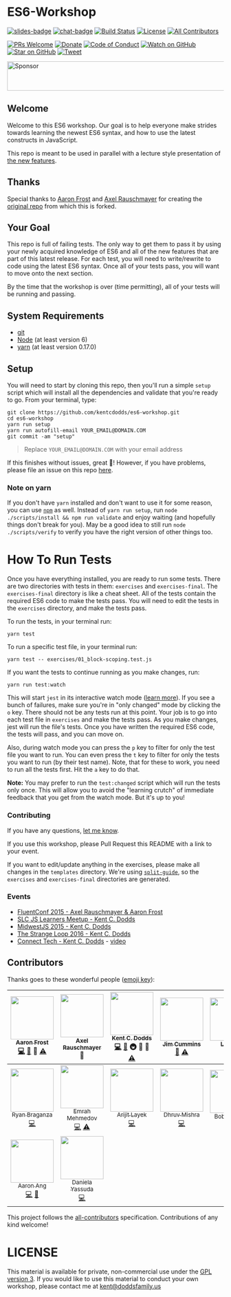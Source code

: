 # ES6-Workshop

[![slides-badge][slides-badge]][slides]
[![chat-badge][chat-badge]][chat]
[![Build Status][build-badge]][build]
[![License][license-badge]][license]
[![All Contributors](https://img.shields.io/badge/all_contributors-16-orange.svg?style=flat-square)](#contributors)

[![PRs Welcome][prs-badge]][prs]
[![Donate][donate-badge]][donate]
[![Code of Conduct][coc-badge]][coc]
[![Watch on GitHub][github-watch-badge]][github-watch]
[![Star on GitHub][github-star-badge]][github-star]
[![Tweet][twitter-badge]][twitter]

<a href="https://app.codesponsor.io/link/PKGFLnhDiFvsUA5P4kAXfiPs/kentcdodds/es6-workshop" rel="nofollow"><img src="https://app.codesponsor.io/embed/PKGFLnhDiFvsUA5P4kAXfiPs/kentcdodds/es6-workshop.svg" style="width: 888px; height: 68px;" alt="Sponsor" /></a>

## Welcome

Welcome to this ES6 workshop. Our goal is to help everyone make strides towards learning the newest ES6 syntax, and
how to use the latest constructs in JavaScript.

This repo is meant to be used in parallel with a lecture style presentation of
[the new features](https://github.com/lukehoban/es6features).

## Thanks

Special thanks to [Aaron Frost](https://twitter.com/js_dev) and [Axel Rauschmayer](https://twitter.com/rauschma) for
creating the [original repo](https://github.com/aaronfrost/es6-workshop) from which this is forked.

## Your Goal

This repo is full of failing tests. The only way to get them to pass it by using your newly acquired knowledge of ES6
and all of the new features that are part of this latest release. For each test, you will need to write/rewrite to code
using the latest ES6 syntax. Once all of your tests pass, you will want to move onto the next section.

By the time that the workshop is over (time permitting), all of your tests will be running and passing.

## System Requirements

* [git][git]
* [Node][node] (at least version 6)
* [yarn][yarn] (at least version 0.17.0)

## Setup

You will need to start by cloning this repo, then you'll run a simple `setup` script which will install all the
dependencies and validate that you're ready to go. From your terminal, type:

```
git clone https://github.com/kentcdodds/es6-workshop.git
cd es6-workshop
yarn run setup
yarn run autofill-email YOUR_EMAIL@DOMAIN.COM
git commit -am "setup"
```

> Replace `YOUR_EMAIL@DOMAIN.COM` with your email address

If this finishes without issues, great 👏! However, if you have problems, please file an issue on this repo [here](https://github.com/kentcdodds/es6-workshop/issues/new?title=Issues%20Setting%20Up&body=Here%27s%20my%20node/yarn%20version%20and%20the%20output%20when%20I%20run%20the%20commands:).

### Note on yarn

If you don't have `yarn` installed and don't want to use it for some reason, you can use [`npm`][npm] as well. Instead
of `yarn run setup`, run `node ./scripts/install && npm run validate` and enjoy waiting (and hopefully things don't
break for you). May be a good idea to still run `node ./scripts/verify` to verify you have the right version of other
things too.

# How To Run Tests

Once you have everything installed, you are ready to run some tests. There are two directories with tests in them:
`exercises` and `exercises-final`. The `exercises-final` directory is like a cheat sheet. All of the tests contain the
required ES6 code to make the tests pass. You will need to edit the tests in the `exercises` directory, and make the
tests pass.

To run the tests, in your terminal run:

```
yarn test
```

To run a specific test file, in your terminal run:

```
yarn test -- exercises/01_block-scoping.test.js
```

If you want the tests to continue running as you make changes, run:

```
yarn run test:watch
```

This will start `jest` in its interactive watch mode ([learn more][watch-mode]). If you see a bunch of failures, make
sure you're in "only changed" mode by clicking the `o` key. There should not be any tests run at this point. Your
job is to go into each test file in `exercises` and make the tests pass. As you make changes, jest will run the file's
tests. Once you have written the required ES6 code, the tests will pass, and you can move on.

Also, during watch mode you can press the `p` key to filter for only the test file you want to run. You can even press the `t`
key to filter for only the tests you want to run (by their
test name). Note, that for these to work, you need to run all
the tests first. Hit the `a` key to do that.

**Note:** You may prefer to run the `test:changed` script which will run the tests only once. This will allow you to
avoid the "learning crutch" of immediate feedback that you get from the watch mode. But it's up to you!

### Contributing

If you have any questions, [let me know](https://twitter.com/kentcdodds).

If you use this workshop, please Pull Request this README with a link to your event.

If you want to edit/update anything in the exercises, please make all changes in the `templates` directory. We're using
[`split-guide`](https://git.io/split-guide), so the `exercises` and `exercises-final` directories are generated.

### Events

* [FluentConf 2015 - Axel Rauschmayer & Aaron Frost](http://fluentconf.com/javascript-html-2015/public/schedule/detail/38811)
* [SLC JS Learners Meetup - Kent C. Dodds](http://www.meetup.com/SLC-JS-Learners/events/220770922/)
* [MidwestJS 2015 - Kent C. Dodds](https://youtu.be/aeY6ctvsurs)
* [The Strange Loop 2016 - Kent C. Dodds](http://www.thestrangeloop.com/2016/es6-and-beyond.html)
* [Connect Tech - Kent C. Dodds](http://connect.tech/) - [video](https://youtu.be/nCP6jsN9XPI)

## Contributors

Thanks goes to these wonderful people ([emoji key](https://github.com/kentcdodds/all-contributors#emoji-key)):

<!-- ALL-CONTRIBUTORS-LIST:START - Do not remove or modify this section -->

| [<img src="https://avatars.githubusercontent.com/u/662832?v=3" width="100px;"/><br /><sub>Aaron Frost</sub>](https://github.com/aaronfrost)<br />[💻](https://github.com/kentcdodds/es6-workshop/commits?author=aaronfrost) [📖](https://github.com/kentcdodds/es6-workshop/commits?author=aaronfrost) 📢 [⚠️](https://github.com/kentcdodds/es6-workshop/commits?author=aaronfrost) |                                                                            [<img src="https://avatars.githubusercontent.com/u/526114?v=3" width="100px;"/><br /><sub>Axel Rauschmayer</sub>](http://rauschma.de/)<br />📢                                                                            | [<img src="https://avatars.githubusercontent.com/u/1500684?v=3" width="100px;"/><br /><sub>Kent C. Dodds</sub>](https://kentcdodds.com)<br />[💻](https://github.com/kentcdodds/es6-workshop/commits?author=kentcdodds) [📖](https://github.com/kentcdodds/es6-workshop/commits?author=kentcdodds) 🚇 👀 📢 [⚠️](https://github.com/kentcdodds/es6-workshop/commits?author=kentcdodds) | [<img src="https://avatars.githubusercontent.com/u/108938?v=3" width="100px;"/><br /><sub>Jim Cummins</sub>](https://jimthedev.com)<br />[📖](https://github.com/kentcdodds/es6-workshop/commits?author=jimthedev) [⚠️](https://github.com/kentcdodds/es6-workshop/commits?author=jimthedev) |    [<img src="https://avatars.githubusercontent.com/u/11346889?v=3" width="100px;"/><br /><sub>Lindsey</sub>](http://lindsey.international)<br />[📖](https://github.com/kentcdodds/es6-workshop/commits?author=lmdragun)     |                              [<img src="https://avatars.githubusercontent.com/u/511893?v=3" width="100px;"/><br /><sub>Marius Butuc</sub>](https://github.com/mariusbutuc)<br />[💻](https://github.com/kentcdodds/es6-workshop/commits?author=mariusbutuc)                              |      [<img src="https://avatars.githubusercontent.com/u/1740882?v=3" width="100px;"/><br /><sub>Carlos Ortega</sub>](http://cyborgspider.com)<br />[📖](https://github.com/kentcdodds/es6-workshop/commits?author=cyborgspider)       |
| :----------------------------------------------------------------------------------------------------------------------------------------------------------------------------------------------------------------------------------------------------------------------------------------------------------------------------------------------------------------------------------: | :--------------------------------------------------------------------------------------------------------------------------------------------------------------------------------------------------------------------------------------------------------------------------------------------------: | :------------------------------------------------------------------------------------------------------------------------------------------------------------------------------------------------------------------------------------------------------------------------------------------------------------------------------------------------------------------------------------: | :------------------------------------------------------------------------------------------------------------------------------------------------------------------------------------------------------------------------------------------------------------------------------------------: | :---------------------------------------------------------------------------------------------------------------------------------------------------------------------------------------------------------------------------: | :--------------------------------------------------------------------------------------------------------------------------------------------------------------------------------------------------------------------------------------------------------------------------------------: | :-----------------------------------------------------------------------------------------------------------------------------------------------------------------------------------------------------------------------------------: |
|                                                                                [<img src="https://avatars.githubusercontent.com/u/290242?v=3" width="100px;"/><br /><sub>Ryan Braganza</sub>](www.ryanbraganza.com)<br />[💻](https://github.com/kentcdodds/es6-workshop/commits?author=ryanbraganza)                                                                                | [<img src="https://avatars.githubusercontent.com/u/2297806?v=3" width="100px;"/><br /><sub>Emrah Mehmedov</sub>](https://github.com/GizmoMKD)<br />[💻](https://github.com/kentcdodds/es6-workshop/commits?author=GizmoMKD) [⚠️](https://github.com/kentcdodds/es6-workshop/commits?author=GizmoMKD) |                                                                                 [<img src="https://avatars.githubusercontent.com/u/5607371?v=3" width="100px;"/><br /><sub>Arijit Layek</sub>](https://github.com/alayek)<br />[💻](https://github.com/kentcdodds/es6-workshop/commits?author=alayek)                                                                                  |                               [<img src="https://avatars.githubusercontent.com/u/3013322?v=3" width="100px;"/><br /><sub>Dhruv Mishra</sub>](https://github.com/dhruvmishra)<br />[💻](https://github.com/kentcdodds/es6-workshop/commits?author=dhruvmishra)                                | [<img src="https://avatars.githubusercontent.com/u/15032926?v=3" width="100px;"/><br /><sub>Bobby White</sub>](https://github.com/bobbyw1994)<br />[⚠️](https://github.com/kentcdodds/es6-workshop/commits?author=bobbyw1994) | [<img src="https://avatars.githubusercontent.com/u/5714478?v=3" width="100px;"/><br /><sub>Ben Ilegbodu</sub>](http://www.benmvp.com)<br />[📖](https://github.com/kentcdodds/es6-workshop/commits?author=benmvp) [⚠️](https://github.com/kentcdodds/es6-workshop/commits?author=benmvp) | [<img src="https://avatars0.githubusercontent.com/u/5298300?v=3" width="100px;"/><br /><sub>Thomas Greenhalgh</sub>](https://github.com/tgreenhalgh)<br />[💻](https://github.com/kentcdodds/es6-workshop/commits?author=tgreenhalgh) |
|                                           [<img src="https://avatars2.githubusercontent.com/u/7579804?v=3" width="100px;"/><br /><sub>Aaron Ang</sub>](https://github.com/aaronang)<br />[💻](https://github.com/kentcdodds/es6-workshop/commits?author=aaronang) [📖](https://github.com/kentcdodds/es6-workshop/commits?author=aaronang)                                           |                                   [<img src="https://avatars2.githubusercontent.com/u/12578347?v=3" width="100px;"/><br /><sub>Daniela Yassuda</sub>](https://github.com/danielasy)<br />[💻](https://github.com/kentcdodds/es6-workshop/commits?author=danielasy)                                   |

<!-- ALL-CONTRIBUTORS-LIST:END -->

This project follows the [all-contributors](https://github.com/kentcdodds/all-contributors) specification. Contributions of any kind welcome!

# LICENSE

This material is available for private, non-commercial use under the
[GPL version 3](http://www.gnu.org/licenses/gpl-3.0-standalone.html). If you
would like to use this material to conduct your own workshop, please contact me
at kent@doddsfamily.us

[npm]: https://www.npmjs.com/
[yarn]: https://yarnpkg.com/
[node]: https://nodejs.org
[git]: https://git-scm.com/
[slides]: http://kcd.im/es6-intro-slides
[slides-badge]: https://cdn.rawgit.com/kentcdodds/custom-badges/2/badges/slides.svg
[chat]: https://gitter.im/kentcdodds/es6-workshop
[chat-badge]: https://img.shields.io/gitter/room/nwjs/nw.js.svg?style=flat-square
[build-badge]: https://img.shields.io/travis/kentcdodds/es6-workshop.svg?style=flat-square
[build]: https://travis-ci.org/kentcdodds/es6-workshop
[license-badge]: https://img.shields.io/badge/license-GPL%203.0%20License-blue.svg?style=flat-square
[license]: https://github.com/kentcdodds/es6-workshop/blob/master/README.md#license
[prs-badge]: https://img.shields.io/badge/PRs-welcome-brightgreen.svg?style=flat-square
[prs]: http://makeapullrequest.com
[donate-badge]: https://img.shields.io/badge/$-support-green.svg?style=flat-square
[donate]: http://kcd.im/donate
[coc-badge]: https://img.shields.io/badge/code%20of-conduct-ff69b4.svg?style=flat-square
[coc]: https://github.com/kentcdodds/es6-workshop/blob/master/other/CODE_OF_CONDUCT.md
[github-watch-badge]: https://img.shields.io/github/watchers/kentcdodds/es6-workshop.svg?style=social
[github-watch]: https://github.com/kentcdodds/es6-workshop/watchers
[github-star-badge]: https://img.shields.io/github/stars/kentcdodds/es6-workshop.svg?style=social
[github-star]: https://github.com/kentcdodds/es6-workshop/stargazers
[twitter]: https://twitter.com/intent/tweet?text=Check%20out%20es6-workshop%20by%20@kentcdodds%20https://github.com/kentcdodds/es6-workshop%20%F0%9F%91%8D
[twitter-badge]: https://img.shields.io/twitter/url/https/github.com/kentcdodds/es6-workshop.svg?style=social
[emojis]: https://github.com/kentcdodds/all-contributors#emoji-key
[all-contributors]: https://github.com/kentcdodds/all-contributors
[watch-mode]: https://egghead.io/lessons/javascript-use-jest-s-interactive-watch-mode?pl=testing-javascript-with-jest-a36c4074
